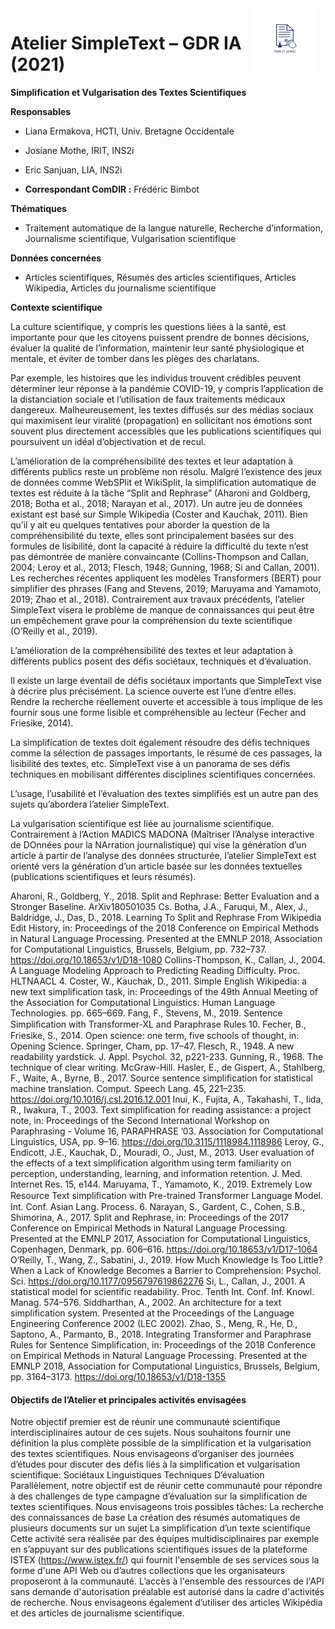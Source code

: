 <img src="simpletext-logo-blue%20(1).png" style="float:right; margin:0px 15px 15px 0px; cursor:pointer; cursor:hand; border:0" width="100" height="100"/>

# Atelier SimpleText – GDR IA (2021) 
**Simplification et Vulgarisation des Textes Scientifiques**


**Responsables**
* Liana Ermakova, HCTI, Univ. Bretagne Occidentale
* Josiane Mothe, IRIT, INS2i
* Eric Sanjuan, LIA, INS2i

* **Correspondant ComDIR :** Frédéric Bimbot

**Thématiques**

* Traitement automatique de la langue naturelle, Recherche d’information, Journalisme scientifique, Vulgarisation scientifique

**Données concernées**

* Articles scientifiques, Résumés des articles scientifiques, Articles Wikipedia, Articles du journalisme scientifique


**Contexte scientifique**

La culture scientifique, y compris les questions liées à la santé, est importante pour que les citoyens puissent prendre de bonnes décisions, évaluer la qualité de l’information, maintenir leur santé physiologique et mentale, et éviter de tomber dans les pièges des charlatans.

Par exemple, les histoires que les individus trouvent crédibles peuvent déterminer leur réponse à la pandémie COVID-19, y compris l’application de la distanciation sociale et l’utilisation de faux traitements médicaux dangereux. Malheureusement, les textes diffusés sur des médias sociaux qui maximisent leur viralité (propagation) en sollicitant nos émotions sont souvent plus directement accessibles que les publications scientifiques qui poursuivent un idéal d’objectivation et de recul.

L’amélioration de la compréhensibilité des textes et leur adaptation à différents publics reste un problème non résolu. Malgré l’existence des jeux de données comme WebSPlit et WikiSplit, la simplification automatique de textes est réduite à la tâche “Split and Rephrase” (Aharoni and Goldberg, 2018; Botha et al., 2018; Narayan et al., 2017). Un autre jeu de données existant est basé sur Simple Wikipedia (Coster and Kauchak, 2011). Bien qu’il y ait eu quelques tentatives pour aborder la question de la compréhensibilité du texte, elles sont principalement basées sur des formules de lisibilité, dont la capacité à réduire la difficulté du texte n’est pas démontrée de manière convaincante (Collins-Thompson and Callan, 2004; Leroy et al., 2013; Flesch, 1948; Gunning, 1968; Si and Callan, 2001). Les recherches récentes appliquent les modèles Transformers (BERT) pour simplifier des phrases (Fang and Stevens, 2019; Maruyama and Yamamoto, 2019; Zhao et al., 2018). Contrairement aux travaux précédents, l’atelier SimpleText visera le problème de manque de connaissances qui peut être un empêchement grave pour la compréhension du texte scientifique (O’Reilly et al., 2019).

L’amélioration de la compréhensibilité des textes et leur adaptation à différents publics posent des défis sociétaux, techniques et d’évaluation.

Il existe un large éventail de défis sociétaux importants que SimpleText vise à décrire plus précisément. La science ouverte est l’une d’entre elles. Rendre la recherche réellement ouverte et accessible à tous implique de les fournir sous une forme lisible et compréhensible au lecteur (Fecher and Friesike, 2014).

La simplification de textes doit également résoudre des défis techniques comme la sélection de passages importants, le résumé de ces passages, la lisibilité des textes, etc. SimpleText vise à un panorama de ses défis techniques en mobilisant différentes disciplines scientifiques concernées.

L’usage, l’usabilité et l’évaluation des textes simplifiés est un autre pan des sujets qu’abordera l’atelier SimpleText.

La vulgarisation scientifique est liée au journalisme scientifique. Contrairement à l’Action MADICS MADONA (Maîtriser l’Analyse interactive de DOnnées pour la NArration journalistique) qui vise la génération d’un article à partir de l’analyse des données structurée, l’atelier SimpleText est orienté vers la génération d’un article basée sur les données textuelles (publications scientifiques et leurs résumés).


Aharoni, R., Goldberg, Y., 2018. Split and Rephrase: Better Evaluation and a Stronger Baseline. ArXiv180501035 Cs.
Botha, J.A., Faruqui, M., Alex, J., Baldridge, J., Das, D., 2018. Learning To Split and Rephrase From Wikipedia Edit History, in: Proceedings of the 2018 Conference on Empirical Methods in Natural Language Processing. Presented at the EMNLP 2018, Association for Computational Linguistics, Brussels, Belgium, pp. 732–737. https://doi.org/10.18653/v1/D18-1080
Collins-Thompson, K., Callan, J., 2004. A Language Modeling Approach to Predicting Reading Difficulty. Proc. HLTNAACL 4.
Coster, W., Kauchak, D., 2011. Simple English Wikipedia: a new text simplification task, in: Proceedings of the 49th Annual Meeting of the Association for Computational Linguistics: Human Language Technologies. pp. 665–669.
Fang, F., Stevens, M., 2019. Sentence Simpliﬁcation with Transformer-XL and Paraphrase Rules 10.
Fecher, B., Friesike, S., 2014. Open science: one term, five schools of thought, in: Opening Science. Springer, Cham, pp. 17–47.
Flesch, R., 1948. A new readability yardstick. J. Appl. Psychol. 32, p221-233.
Gunning, R., 1968. The technique of clear writing. McGraw-Hill.
Hasler, E., de Gispert, A., Stahlberg, F., Waite, A., Byrne, B., 2017. Source sentence simplification for statistical machine translation. Comput. Speech Lang. 45, 221–235. https://doi.org/10.1016/j.csl.2016.12.001
Inui, K., Fujita, A., Takahashi, T., Iida, R., Iwakura, T., 2003. Text simplification for reading assistance: a project note, in: Proceedings of the Second International Workshop on Paraphrasing - Volume 16, PARAPHRASE ’03. Association for Computational Linguistics, USA, pp. 9–16. https://doi.org/10.3115/1118984.1118986
Leroy, G., Endicott, J.E., Kauchak, D., Mouradi, O., Just, M., 2013. User evaluation of the effects of a text simplification algorithm using term familiarity on perception, understanding, learning, and information retention. J. Med. Internet Res. 15, e144.
Maruyama, T., Yamamoto, K., 2019. Extremely Low Resource Text simpliﬁcation with Pre-trained Transformer Language Model. Int. Conf. Asian Lang. Process. 6.
Narayan, S., Gardent, C., Cohen, S.B., Shimorina, A., 2017. Split and Rephrase, in: Proceedings of the 2017 Conference on Empirical Methods in Natural Language Processing. Presented at the EMNLP 2017, Association for Computational Linguistics, Copenhagen, Denmark, pp. 606–616. https://doi.org/10.18653/v1/D17-1064
O’Reilly, T., Wang, Z., Sabatini, J., 2019. How Much Knowledge Is Too Little? When a Lack of Knowledge Becomes a Barrier to Comprehension: Psychol. Sci. https://doi.org/10.1177/0956797619862276
Si, L., Callan, J., 2001. A statistical model for scientific readability. Proc. Tenth Int. Conf. Inf. Knowl. Manag. 574–576.
Siddharthan, A., 2002. An architecture for a text simplification system. Presented at the Proceedings of the Language Engineering Conference 2002 (LEC 2002).
Zhao, S., Meng, R., He, D., Saptono, A., Parmanto, B., 2018. Integrating Transformer and Paraphrase Rules for Sentence Simplification, in: Proceedings of the 2018 Conference on Empirical Methods in Natural Language Processing. Presented at the EMNLP 2018, Association for Computational Linguistics, Brussels, Belgium, pp. 3164–3173. https://doi.org/10.18653/v1/D18-1355

#### Objectifs de l’Atelier et principales activités envisagées

Notre objectif premier est de réunir une communauté scientifique interdisciplinaires autour de ces sujets. Nous souhaitons fournir une définition la plus complète possible de la simplification et la vulgarisation des textes scientifiques. Nous envisageons d’organiser des journées d’études pour discuter des défis liés à la simplification et vulgarisation scientifique:
Sociétaux
Linguistiques 
Techniques
D’évaluation
Parallèlement, notre objectif est de réunir cette communauté pour répondre à des challenges de type campagne d’évaluation sur la simplification de textes scientifiques. Nous envisageons trois possibles tâches:
La recherche des connaissances de base
La création des résumés automatiques de  plusieurs documents sur un sujet
La simplification d’un texte scientifique
Cette activité sera réalisée par des équipes multidisciplinaires par exemple en s’appuyant sur des publications scientifiques issues de la plateforme ISTEX (https://www.istex.fr/) qui fournit l'ensemble de ses services sous la forme d'une API Web ou d’autres collections que les organisateurs proposeront à la communauté. L’accès à l'ensemble des ressources de l'API sans demande d'autorisation préalable est autorisé dans la cadre d'activités de recherche. Nous envisageons également d’utiliser des articles Wikipédia et des articles de journalisme scientifique.
